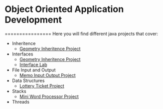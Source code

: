 # Object Oriented Application Development
================
Here you will find different java projects that cover:
* Inheritence
  * [Geometry Inheritence Project](https://github.com/sellnat77/OOAppDevelopment/tree/master/GeometryInheritence)
* Interfaces
  * [Geometry Inheritence Project](https://github.com/sellnat77/OOAppDevelopment/tree/master/GeometryInheritence)
  * [Interface Lab](https://github.com/sellnat77/OOAppDevelopment/tree/master/InterFaceLab)
* File Input and Output
  * [Memo Input Output Project](https://github.com/sellnat77/OOAppDevelopment/tree/master/MemoIO)
* Data Structures
  * [Lottery Ticket Project](https://github.com/sellnat77/OOAppDevelopment/tree/master/MegaMillionsArrayList)
* Stacks
  * [Mini Word Processor Project](https://github.com/sellnat77/OOAppDevelopment/tree/master/MiniWord)
* Threads
